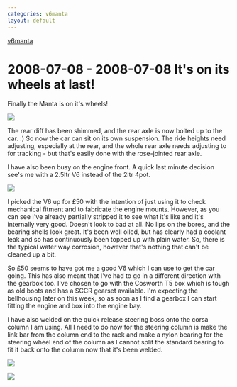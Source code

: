 ```yaml
---
categories: v6manta
layout: default
---
```


[v6manta](/v6manta)

# 2008-07-08 - 2008-07-08 It&#039;s on its wheels at last!
Finally the Manta is on it's wheels!

![](/img/v6manta/manta0134.jpg)

The rear diff has been shimmed, and the rear axle is now bolted up to the car. :) So now the car can sit on its own suspension. The ride heights need adjusting, especially at the rear, and the whole rear axle needs adjusting to for tracking - but that's easily done with the rose-jointed rear axle.

I have also been busy on the engine front. A quick last minute decision see's me with a 2.5ltr V6 instead of the 2ltr 4pot.

![](/img/v6manta/manta0135.jpg)

I picked the V6 up for £50 with the intention of just using it to check mechanical fitment and to fabricate the engine mounts. However, as you can see I've already partially stripped it to see what it's like and it's internally very good. Doesn't look to bad at all. No lips on the bores, and the bearing shells look great. It's been well oiled, but has clearly had a coolant leak and so has continuously been topped up with plain water. So, there is the typical water way corrosion, however that's nothing that can't be cleaned up a bit.

So £50 seems to have got me a good V6 which I can use to get the car going. This has also meant that I've had to go in a different direction with the gearbox too. I've chosen to go with the Cosworth T5 box which is tough as old boots and has a SCCR gearset available. I'm expecting the bellhousing later on this week, so as soon as I find a gearbox I can start fitting the engine and box into the engine bay.

I have also welded on the quick release steering boss onto the corsa column I am using. All I need to do now for the steering column is make the link bar from the column end to the rack and make a nylon bearing for the steering wheel end of the column as I cannot split the standard bearing to fit it back onto the column now that it's been welded.

![](/img/v6manta/manta0136.jpg)

![](/img/v6manta/manta0137.jpg)
